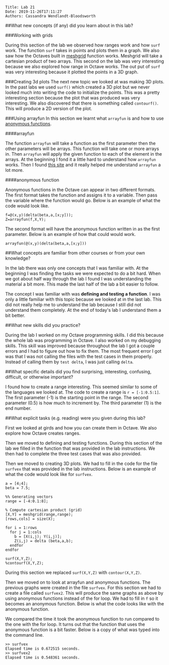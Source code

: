     Title: Lab 21
    Date: 2019-11-26T17:11:27
    Authors: Cassandra Wendlandt-Bloodsworth 

##What new concepts (if any) did you learn about in this lab?

###Working with grids 

During this section of the lab we observed how ranges work and how `surf` work. The function `surf` takes in points and plots them in a graph. We also saw how the Octaves built in [meshgrid](https://octave.org/doc/v4.2.1/Three_002dDimensional-Plots.html#XREFmeshgrid) function works. Meshgrid will take a cartesian product of two arrays. This second on the lab was very interesting because we also explored how range in Octave works. The out put of `surf` was very interesting because it plotted the points in a 3D graph. 
 
###Creating 3d plots 
The next new topic we looked at was making 3D plots. In the past labs we used `surf()` which created a 3D plot but we never looked much into writing the code to initialize the points. This was a pretty interesting section because the plot that was produced was very interesting. We also discovered that there is something called `contourf()`. This will produce a 2D version of the plot. 

###Using arrayfun 
In this section we learnt what `arrayfun` is and how to use [anonymous functions](https://octave.org/doc/v4.2.0/Anonymous-Functions.html). 

####arrayfun

The function `arrayfun` will take a function as the first parameter then the other parameters will be arrays. This function will take one or more arrays in. Then `arrayfun` will apply the given function to each of the element in the arrays. At the beginning I fond it a little hard to understand how `arrayfun` works. Then I found [this site](https://www.mathworks.com/help/matlab/ref/arrayfun.html) and it really helped me understand `arrayfun` a lot more.

####anonymous function

Anonymous functions in the Octave can appear in two different formats. The first format takes the function and assigns it to a variable. Then pass the variable where the function would go. Below is an example of what the code would look like. 

```
f=@(x,y)(delta(beta,a,[x;y]));
Z=arrayfun(f,X,Y);
```

The second format will have the anonymous function written in as the first parameter. Below is an example of how that could would work. 

```
arrayfun(@(x,y)(delta(beta,a,[x;y]))
```

##What concepts are familiar from other courses or from your own knowledge? 

In the lab there was only one concepts that I was familiar with. At the beginning I was finding the tasks we were expected to do a bit hard. When we got about half way through the lab I found I was understanding the material a bit more. This made the last half of the lab a bit easier to follow. 

The concept I was familiar with was **defining and testing a function**. I was only a little familiar with this topic because we looked at in the last lab. This did not really help me to understand the lab because I still did not understand them completely. At the end of today's lab I understand them a bit better. 

##What new skills did you practice? 

During the lab I worked on my Octave programming skills. I did this because the whole lab was programming in Octave. I also worked on my debugging skills. This skill was improved because throughout the lab I got a couple errors and I had to figure out how to fix them. The most frequent error I got was that I was not calling the files with the test cases in them properly. Instead of calling them by `test delta`, I was just calling `delta`. 

##What specific details did you find surprising, interesting, confusing, difficult, or otherwise important?

I found how to create a range interesting. This seemed similar to some of the languages we looked at. The code to create a range is `r = [-1:0.5:1]`. The first parameter (-1) is the starting point in the range. The second parameter (0.5) is how much to increment by. The third parameter (1) is the end number. 

##What explicit tasks (e.g. reading) were you given during this lab?

First we looked at girds and how you can create them in Octave. We also explore how Octave creates ranges. 

Then we moved to defining and testing functions. During this section of the lab we filled in the function that was provided in the lab instructions. We then had to complete the three test cases that was also provided. 

Then we moved to creating 3D plots. We had to fill in the code for the file `surfvex` that was provided in the lab instructions. Below is an example of what the code would look like for `surfvex`. 

```
a = [4;4];
beta = 7.5;

%% Generating vectors
range = [-4:0.1:8];

% Compute cartesian product (grid)
[X,Y] = meshgrid(range,range);
[rows,cols] = size(X);

for i = 1:rows
  for j = 1:cols
    b = [X(i,j); Y(i,j)];
    Z(i,j) = delta (beta,a,b);
  endfor
endfor

surf(X,Y,Z);
%contourf(X,Y,Z);
```

During this section we replaced `surf(X,Y,Z)` with `contour(X,Y,Z)`.

Then we moved on to look at arrayfun and anonymous functions. The previous graphs were created in the file `surfvex`. For this section we had to create a file called `surfvex2`. This will produce the same graphs as above by using anonymous functions instead of the for loop. We had to fill in `f` so it becomes an anonymous function. Below is what the code looks like with the anonymous function. 

We compared the time it took the anonymous function to run compared to the one with the for loop. It turns out that the function that uses the anonymous function is a bit faster. Below is a copy of what was typed into the command line. 

```
>> surfvex
Elapsed time is 0.672515 seconds.
>> surfvex2
Elapsed time is 0.548361 seconds.
```




